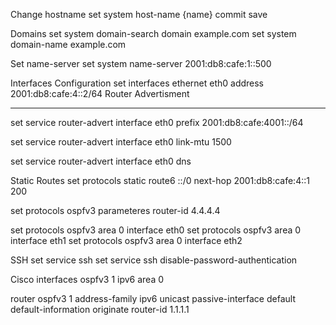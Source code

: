 Change hostname
set system host-name {name}
commit
save

Domains
set system domain-search domain example.com
set system domain-name example.com

Set name-server
set system name-server 2001:db8:cafe:1::500



Interfaces Configuration
set interfaces ethernet eth0 address 2001:db8:cafe:4::2/64
Router Advertisment
***
set service router-advert interface eth0 prefix 2001:db8:cafe:4001::/64

set service router-advert interface eth0 link-mtu 1500


set service router-advert interface eth0 dns


Static Routes
set protocols static route6 ::/0 next-hop 2001:db8:cafe:4::1 200


set protocols ospfv3 parameteres router-id 4.4.4.4

set protocols ospfv3 area 0 interface eth0
set protocols ospfv3 area 0 interface eth1
set protocols ospfv3 area 0 interface eth2


SSH
set service ssh
set service ssh disable-password-authentication


Cisco
interfaces
  ospfv3 1 ipv6 area 0

router ospfv3 1
 address-family ipv6 unicast
 passive-interface default
 default-information originate
 router-id 1.1.1.1
